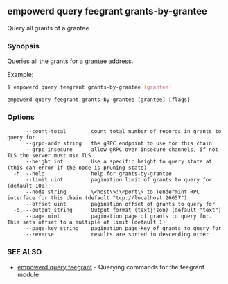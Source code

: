 ## empowerd query feegrant grants-by-grantee

Query all grants of a grantee

### Synopsis

Queries all the grants for a grantee address.

Example:
```bash
$ empowerd query feegrant grants-by-grantee [grantee]
```

```
empowerd query feegrant grants-by-grantee [grantee] [flags]
```

### Options

```
      --count-total        count total number of records in grants to query for
      --grpc-addr string   the gRPC endpoint to use for this chain
      --grpc-insecure      allow gRPC over insecure channels, if not TLS the server must use TLS
      --height int         Use a specific height to query state at (this can error if the node is pruning state)
  -h, --help               help for grants-by-grantee
      --limit uint         pagination limit of grants to query for (default 100)
      --node string        \<host\>:\<port\> to Tendermint RPC interface for this chain (default "tcp://localhost:26657")
      --offset uint        pagination offset of grants to query for
  -o, --output string      Output format (text|json) (default "text")
      --page uint          pagination page of grants to query for. This sets offset to a multiple of limit (default 1)
      --page-key string    pagination page-key of grants to query for
      --reverse            results are sorted in descending order
```

### SEE ALSO

* [empowerd query feegrant](empowerd_query_feegrant.md)	 - Querying commands for the feegrant module


